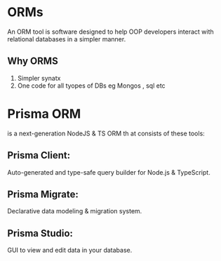 # ORMs
An ORM tool is software designed to help OOP developers interact with relational databases in a simpler manner.
## Why ORMS
1. Simpler synatx 
2. One code for all tyopes of DBs eg Mongos , sql etc

# Prisma ORM 
is a next-generation NodeJS & TS ORM th at consists of these tools: 
## Prisma Client: 
Auto-generated and type-safe query builder for Node.js & TypeScript.

## Prisma Migrate: 
Declarative data modeling & migration system. 

## Prisma Studio: 
GUI to view and edit data in your database.


### 